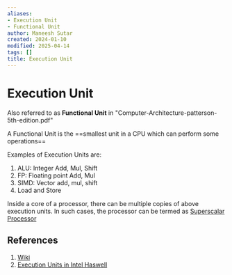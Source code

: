```yaml
---
aliases:
- Execution Unit
- Functional Unit
author: Maneesh Sutar
created: 2024-01-10
modified: 2025-04-14
tags: []
title: Execution Unit
---
```


# Execution Unit

Also referred to as **Functional Unit** in "Computer-Architecture-patterson-5th-edition.pdf"

A Functional Unit is the ==smallest unit in a CPU which can perform some operations==

Examples of Execution Units are:

1. ALU: Integer Add, Mul, Shift
1. FP: Floating point Add, Mul
1. SIMD: Vector add, mul, shift
1. Load and Store

Inside a core of a processor, there can be multiple copies of above execution units. In such cases, the processor can be termed as [Superscalar Processor](superscalar_processor.md)

## References

1. [Wiki](https://en.wikipedia.org/wiki/Execution_unit)
1. [Execution Units in Intel Haswell](https://www.realworldtech.com/haswell-cpu/4/)

